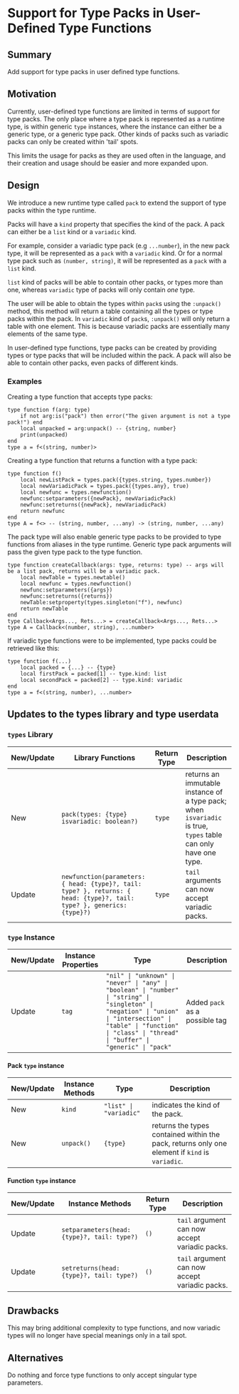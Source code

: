 # Support for Type Packs in User-Defined Type Functions

## Summary

Add support for type packs in user defined type functions.

## Motivation

Currently, user-defined type functions are limited in terms of support for type packs. The only place where a type pack is represented as a runtime type, is within generic `type` instances, 
where the instance can either be a generic type, or a generic type pack. Other kinds of packs such as variadic packs can only be created within 'tail' spots. 

This limits the usage for packs as they are used often in the language, and their creation and usage should be easier and more expanded upon.

## Design

We introduce a new runtime type called `pack` to extend the support of type packs within the type runtime.

Packs will have a `kind` property that specifies the kind of the pack. A pack can either be a `list` kind or a `variadic` kind.

For example, consider a variadic type pack (e.g `...number`), in the new pack type, it will be represented as a `pack` with a `variadic` kind. 
Or for a normal type pack such as `(number, string)`, it will be represented as a `pack` with a `list` kind.

`list` kind of packs will be able to contain other packs, or types more than one, whereas `variadic` type of packs will only contain *one* type.

The user will be able to obtain the types within `pack`s using the `:unpack()` method, this method will return a table containing all the types or type packs within the pack.
In `variadic` kind of `pack`s, `:unpack()` will only return a table with one element. This is because variadic packs are essentially many elements of the same type.

In user-defined type functions, type packs can be created by providing types or type packs that will be included within the pack. A pack will also be able to contain other packs, even packs of different kinds.

### Examples

Creating a type function that accepts type packs:

```luau
type function f(arg: type)
    if not arg:is("pack") then error("The given argument is not a type pack!") end
    local unpacked = arg:unpack() -- {string, number}
    print(unpacked)
end
type a = f<(string, number)>
```

Creating a type function that returns a function with a type pack:

```luau
type function f() 
    local newListPack = types.pack({types.string, types.number})
    local newVariadicPack = types.pack({types.any}, true)
    local newfunc = types.newfunction()
    newfunc:setparameters({newPack}, newVariadicPack)
    newfunc:setreturns({newPack}, newVariadicPack)
    return newfunc
end
type A = f<> -- (string, number, ...any) -> (string, number, ...any)
```

The pack type will also enable generic type packs to be provided to type functions from aliases in the type runtime.
Generic type pack arguments will pass the given type pack to the type function.

```luau
type function createCallback(args: type, returns: type) -- args will be a list pack, returns will be a variadic pack.
    local newTable = types.newtable()
    local newfunc = types.newfunction()
    newfunc:setparameters({args})
    newfunc:setreturns({returns})
    newTable:setproperty(types.singleton("f"), newfunc)
    return newTable
end
type Callback<Args..., Rets...> = createCallback<Args..., Rets...>
type A = Callback<(number, string), ...number>
```

If variadic type functions were to be implemented, type packs could be retrieved like this:

```luau
type function f(...)
    local packed = {...} -- {type}
    local firstPack = packed[1] -- type.kind: list
    local secondPack = packed[2] -- type.kind: variadic
end
type a = f<(string, number), ...number>
```

## Updates to the types library and type userdata

### `types` Library

| New/Update | Library Functions | Return Type | Description |
| ------------- | ------------- | ------------- | ------------- |
| New |  `pack(types: {type} isvariadic: boolean?)` | `type` | returns an immutable instance of a type pack; when `isvariadic` is true, `types` table can only have one type. |
| Update | `newfunction(parameters: { head: {type}?, tail: type? }, returns: { head: {type}?, tail: type? }, generics: {type}?)` | `type` | `tail` arguments can now accept variadic packs.

### `type` Instance

| New/Update | Instance Properties | Type | Description |
| ------------- | ------------- | ------------- | ------------- |
| Update | `tag` | `"nil" \| "unknown" \| "never" \| "any" \| "boolean" \| "number" \| "string" \| "singleton" \| "negation" \| "union" \| "intersection" \| "table" \| "function" \| "class" \| "thread" \| "buffer" \| "generic" \| "pack"` | Added `pack` as a possible tag |

#### Pack `type` instance

| New/Update | Instance Methods | Type | Description |
| ------------- | ------------- | ------------- | ------------- |
| New | `kind` | `"list" \| "variadic"` | indicates the kind of the pack. |
| New | `unpack()` | `{type}` | returns the types contained within the pack, returns only one element if `kind` is `variadic`. |

#### Function `type` instance

| New/Update | Instance Methods | Return Type | Description |
| ------------- | ------------- | ------------- | ------------- |
| Update | `setparameters(head: {type}?, tail: type?)` | `()` | `tail` argument can now accept variadic packs. |
| Update | `setreturns(head: {type}?, tail: type?)` | `()` | `tail` argument can now accept variadic packs. |

## Drawbacks

This may bring additional complexity to type functions, and now variadic types will no longer have special meanings only in a tail spot.

## Alternatives

Do nothing and force type functions to only accept singular type parameters.
